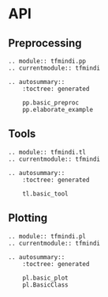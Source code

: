 # API

## Preprocessing

```{eval-rst}
.. module:: tfmindi.pp
.. currentmodule:: tfmindi

.. autosummary::
    :toctree: generated

    pp.basic_preproc
    pp.elaborate_example
```

## Tools

```{eval-rst}
.. module:: tfmindi.tl
.. currentmodule:: tfmindi

.. autosummary::
    :toctree: generated

    tl.basic_tool
```

## Plotting

```{eval-rst}
.. module:: tfmindi.pl
.. currentmodule:: tfmindi

.. autosummary::
    :toctree: generated

    pl.basic_plot
    pl.BasicClass
```
